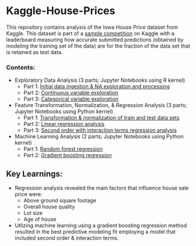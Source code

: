 # Kaggle-House-Prices

This repository contains analysis of the Iowa House Price dataset from Kaggle. This dataset is part of a [sample competition](https://www.kaggle.com/competitions/house-prices-advanced-regression-techniques) on Kaggle with a leaderboard measuring how accurate submitted predictions (obtained by modeling the training set of the data) are for the fraction of the data set that is retained as test data.

### Contents:
- Exploratory Data Analysis (3 parts; Jupyter Notebooks using R kernel)
  - Part 1: [Initial data ingestion & NA exploration and processing](https://github.com/GoldenKnight09/Kaggle-House-Prices/blob/main/Exploratory_Data_Analysis_Notebooks/Exploratory%20Data%20Analysis%20-%20Part%201.ipynb)
  - Part 2: [Continuous variable exploration](https://github.com/GoldenKnight09/Kaggle-House-Prices/blob/main/Exploratory_Data_Analysis_Notebooks/Exploratory%20Data%20Analysis%20-%20Part%202.ipynb)
  - Part 3: [Categorical variable exploration](https://github.com/GoldenKnight09/Kaggle-House-Prices/blob/main/Exploratory_Data_Analysis_Notebooks/Exploratory%20Data%20Analysis%20-%20Part%203.ipynb)
- Feature Transformation, Normalization, & Regression Analysis (3 parts; Jupyter Notebooks using Python kernel)
  - Part 1: [Transformation & normalization of train and test data sets](https://github.com/GoldenKnight09/Kaggle-House-Prices/blob/main/Feature_Transformation_Normalization_%26_Regression_Analysis/Feature%20Manip%2C%20Transform%2C%20Normalize.ipynb)
  - Part 2: [Linear regression analysis](https://github.com/GoldenKnight09/Kaggle-House-Prices/blob/main/Feature_Transformation_Normalization_%26_Regression_Analysis/Linear%20Regression%20Analysis.ipynb)
  - Part 3: [Second order with interaction terms regression analysis](https://github.com/GoldenKnight09/Kaggle-House-Prices/blob/main/Feature_Transformation_Normalization_%26_Regression_Analysis/Second%20Order%20with%20Interaction%20Regression%20Analysis.ipynb)
- Machine Learning Analysis (2 parts; Jupyter Notebooks using Python kernel)
  - Part 1: [Random forest regression](https://github.com/GoldenKnight09/Kaggle-House-Prices/blob/main/Machine_Learning_Analysis/Random%20Forest%20Regression.ipynb)
  - Part 2: [Gradient boosting regression](https://github.com/GoldenKnight09/Kaggle-House-Prices/blob/main/Machine_Learning_Analysis/Gradient%20Boosting%20Regression.ipynb)
  
## Key Learnings:
- Regression analysis revealed the main factors that influence house sale price were:
  - Above ground square footage
  - Overall house quality
  - Lot size
  - Age of house
- Utlizing machine learning using a gradient boosting regression method resulted in the best predictive modeling fit employing a model that included second order & interaction terms.
